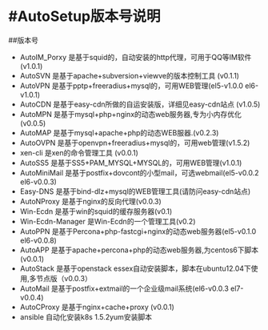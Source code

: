 #AutoSetup版本号说明
=========

##版本号
- AutoIM_Porxy 是基于squid的，自动安装的http代理，可用于QQ等IM软件 (v1.0.1)
- AutoSVN 是基于apache+subversion+viewve的版本控制工具 (v0.1.1)
- AutoVPN 是基于pptp+freeradius+mysql的，可用WEB管理(el5-v1.0.0 el6-v1.0.1)
- AutoCDN 是基于easy-cdn所做的自运安装版，详细见easy-cdn站点 (v1.0.5)
- AutoMPN 是基于mysql+php+nginx的动态web服务器,专为小内存优化 (v0.0.5)
- AutoMAP 是基于mysql+apache+php的动态WEB服器.(v0.2.3)
- AutoOVPN 是基于openvpn+freeradius+mysql的，可用web管理(v1.5.2)
- xen-cli 是xen的命令管理工具 (v0.0.1)
- AutoSS5 是基于SS5+PAM_MYSQL+MYSQL的，可用WEB管理(v1.0.1)
- AutoMiniMail 是基于postfix+dovcont的小型mail，可选webmail(el5-v0.0.2 el6-v0.0.3)
- Easy-DNS 是基于bind-dlz+mysql的WEB管理工具(请防问easy-cdn站点)
- AutoNProxy 是基于nginx的反向代理(v0.0.3)
- Win-Ecdn 是基于win的squid的缓存服务器(v0.1)
- Win-Ecdn-Manager 是Win-Ecdn的一个管理工具(v0.2)
- AutoPPN 是基于Percona+php-fastcgi+nginx的动态web服务器(el5-v0.1.0 el6-v0.0.8)
- AutoAPP 是基于apache+percona+php的动态web服务器,为centos6下脚本(v0.0.1)
- AutoStack 是基于openstack essex自动安装脚本，脚本在ubuntu12.04下使用,多节点版（v0.0.3）
- AutoMail 是基于postfix+extmail的一个企业级mail系统(el6-v0.0.3 el7-v0.0.4)
- AutoCProxy 是基于nginx+cache+proxy (v0.0.1)
- ansible   自动化安装k8s 1.5.2yum安装脚本
